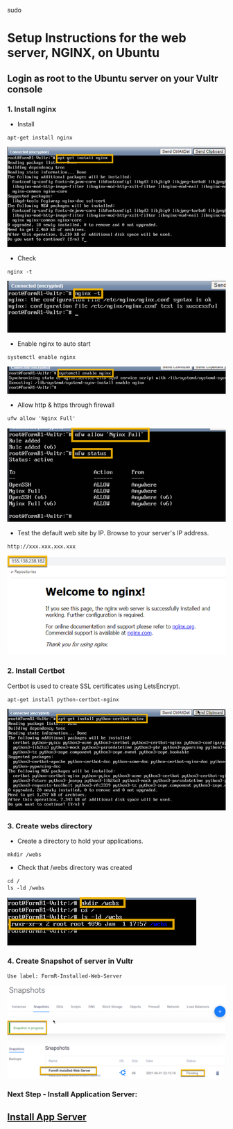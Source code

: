 sudo

# Setup Instructions for the web server, NGINX, on Ubuntu

## Login as root to the Ubuntu server on your Vultr console

### 1. Install nginx
- Install
```
apt-get install nginx
```
![Install NGINX](../images/fr0303-01_Ubuntu-install-nginx.png#img2 "Install NGINX")

- Check
```
nginx -t
```
![Check NGINX](../images/fr0303-02_Ubuntu-check-nginx.png#img2 "Check NGINX")

- Enable nginx to auto start
```
systemctl enable nginx
```
![Enable NGINX](../images/fr0303-03_Ubuntu-enable-nginx.png#img2 "Enable NGINX")

- Allow http & https through firewall
```
ufw allow 'Nginx Full'
```
![Allow NGINX Ports](../images/fr0303-04_Ubuntu-allow-nginx-ports.png#img2 "Allow NGINX Ports")

- Test the default web site by IP. Browse to your server's IP address.
```
http://xxx.xxx.xxx.xxx
```
![Test Web Site](../images/fr0303-05_Ubuntu-test-web-site.png#img2 "Test Web Site")

### 2. Install Certbot

Certbot is used to create SSL certificates using LetsEncrypt.

```
apt-get install python-certbot-nginx
```
![Install Certbot](../images/fr0303-06_Ubuntu-install-certbot.png#img2 "Install Certbot")


### 3. Create webs directory

- Create a directory to hold your applications.
```
mkdir /webs
```

- Check that /webs directory was created
```
cd /
ls -ld /webs
```
![Create Webs Directory](../images/fr0303-07_Ubuntu-create-webs-directory.png#img2 "Create Webs Directory")

### 4. Create Snapshot of server in Vultr
```
Use label: FormR-Installed-Web-Server
```

![Take Snapshot](../images/fr0303-08_Ubuntu-take-snapshot.png#img2 "Take Snapshot")


### Next Step - Install Application Server: 

## [Install App Server](../setup/et0303_Setup-App-Server.md)
